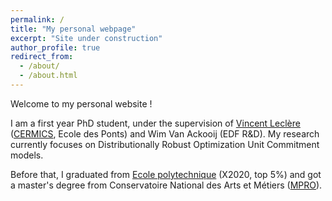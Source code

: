 ```yaml
---
permalink: /
title: "My personal webpage"
excerpt: "Site under construction"
author_profile: true
redirect_from: 
  - /about/
  - /about.html
---
```


Welcome to my personal website !

I am a first year PhD student, under the supervision of [Vincent Leclère](https://leclere.github.io/) ([CERMICS](https://cermics-lab.enpc.fr/), Ecole des Ponts) and Wim Van Ackooij (EDF R&D). My research currently focuses on Distributionally Robust Optimization Unit Commitment models.

Before that, I graduated from [Ecole polytechnique](https://www.polytechnique.edu/) (X2020, top 5%) and got a master's degree from Conservatoire National des Arts et Métiers ([MPRO](https://uma.ensta-paris.fr/mpro/)).